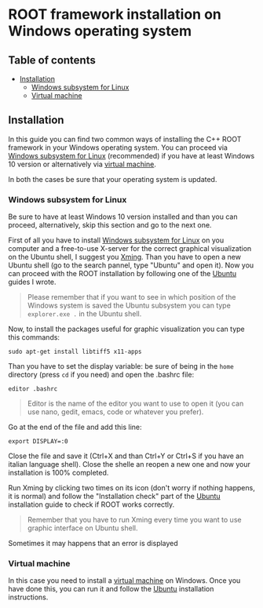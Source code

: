# ROOT framework installation on Windows operating system

## Table of contents
- [Installation](#installation)
  * [Windows subsystem for Linux](#winwdows-subsystem-for-linux)
  * [Virtual machine](#virtual-machine)

## Installation

In this guide you can find two common ways of installing the C++ ROOT framework in your Windows operating system. You can proceed via [Windows subsystem for Linux](https://github.com/giacomini/pf2021/blob/main/doc/WSLGuide.md) (recommended) if you have at least Windows 10 version or alternatively via [virtual machine](https://www.virtualbox.org/).

In both the cases be sure that your operating system is updated.

### Windows subsystem for Linux

Be sure to have at least Windows 10 version installed and than you can proceed, alternatively, skip this section and go to the next one. 

First of all you have to install [Windows subsystem for Linux](https://github.com/giacomini/pf2021/blob/main/doc/WSLGuide.md) on you computer and a free-to-use X-server for the correct graphical visualization on the Ubuntu shell, I suggest you [Xming](https://sourceforge.net/projects/xming/). Than you have to open a new Ubuntu shell (go to the search pannel, type "Ubuntu" and open it). Now you can proceed with the ROOT installation by following one of the [Ubuntu](https://github.com/JustWhit3/useful-guides/blob/main/ROOT/Installation/Ubuntu.md) guides I wrote.

> Please remember that if you want to see in which position of the Windows system is saved the Ubuntu subsystem you can type `explorer.exe .` in the Ubuntu shell.

Now, to install the packages useful for graphic visualization you can type this commands:
```shell
sudo apt-get install libtiff5 x11-apps
```
Than you have to set the display variable: be sure of being in the `home` directory (press `cd` if you need) and open the .bashrc file:
```shell
editor .bashrc
```
> Editor is the name of the editor you want to use to open it (you can use nano, gedit, emacs, code or whatever you prefer).

Go at the end of the file and add this line:
```shell
export DISPLAY=:0
```
Close the file and save it (Ctrl+X and than Ctrl+Y or Ctrl+S if you have an italian language shell). Close the shelle an reopen a new one and now your installation is 100% completed. 

Run Xming by clicking two times on its icon (don't worry if nothing happens, it is normal) and follow the "Installation check" part of the [Ubuntu](https://github.com/JustWhit3/useful-guides/blob/main/ROOT/Installation/Ubuntu.md) installation guide to check if ROOT works correctly.
> Remember that you have to run Xming every time you want to use graphic interface on Ubuntu shell.

Sometimes it may happens that an error is displayed

### Virtual machine

In this case you need to install a [virtual machine](https://www.virtualbox.org/) on Windows. Once you have done this, you can run it and follow the [Ubuntu](https://github.com/JustWhit3/useful-guides/blob/main/ROOT/Installation/Ubuntu.md) installation instructions.
